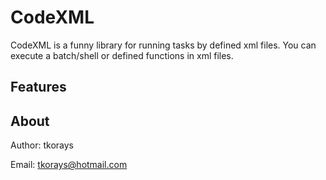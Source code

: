 # CodeXML
CodeXML is a funny library for running tasks by defined xml files. 
You can execute a batch/shell or defined functions in xml files.

## Features


## About
Author: tkorays

Email: tkorays@hotmail.com
